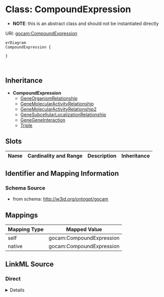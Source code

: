 

# Class: CompoundExpression


* __NOTE__: this is an abstract class and should not be instantiated directly


URI: [gocam:CompoundExpression](http://w3id.org/ontogpt/gocam/CompoundExpression)



```mermaid
erDiagram
CompoundExpression {

}



```




## Inheritance
* **CompoundExpression**
    * [GeneOrganismRelationship](GeneOrganismRelationship.md)
    * [GeneMolecularActivityRelationship](GeneMolecularActivityRelationship.md)
    * [GeneMolecularActivityRelationship2](GeneMolecularActivityRelationship2.md)
    * [GeneSubcellularLocalizationRelationship](GeneSubcellularLocalizationRelationship.md)
    * [GeneGeneInteraction](GeneGeneInteraction.md)
    * [Triple](Triple.md)



## Slots

| Name | Cardinality and Range | Description | Inheritance |
| ---  | --- | --- | --- |









## Identifier and Mapping Information







### Schema Source


* from schema: http://w3id.org/ontogpt/gocam





## Mappings

| Mapping Type | Mapped Value |
| ---  | ---  |
| self | gocam:CompoundExpression |
| native | gocam:CompoundExpression |





## LinkML Source

<!-- TODO: investigate https://stackoverflow.com/questions/37606292/how-to-create-tabbed-code-blocks-in-mkdocs-or-sphinx -->

### Direct

<details>
```yaml
name: CompoundExpression
from_schema: http://w3id.org/ontogpt/gocam
abstract: true

```
</details>

### Induced

<details>
```yaml
name: CompoundExpression
from_schema: http://w3id.org/ontogpt/gocam
abstract: true

```
</details>